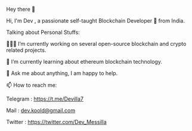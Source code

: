 Hey there 👋

Hi, I'm Dev , a passionate self-taught Blockchain Developer 🚀 from India.

Talking about Personal Stuffs:

👨🏽‍💻 I’m currently working on several open-source blockchain and crypto related projects.

🌱 I’m currently learning about ethereum blockchain technology.

💬 Ask me about anything, I am happy to help.

📫 How to reach me: 

  Telegram : https://t.me/Devilla7
    
  Mail : dev.koold@gmail.com
    
  Twitter : https://twitter.com/Dev_Messilla
